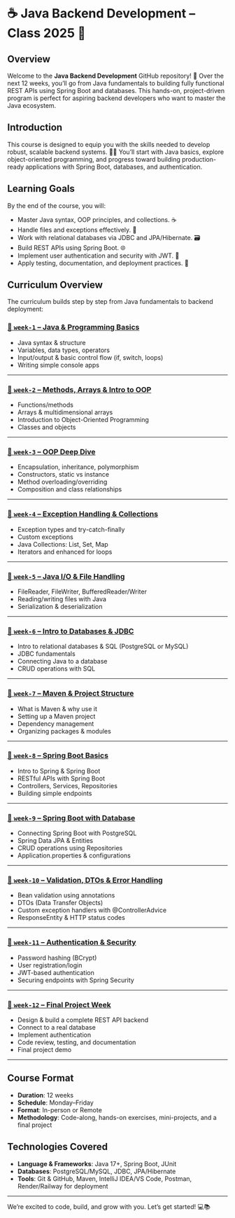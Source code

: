 # ☕ Java Backend Development – Class 2025 🚀

## Overview

Welcome to the **Java Backend Development** GitHub repository! 🌟 Over the next 12 weeks, you’ll go from Java fundamentals
to building fully functional REST APIs using Spring Boot and databases. This hands-on, project-driven program is perfect for
aspiring backend developers who want to master the Java ecosystem.

## Introduction

This course is designed to equip you with the skills needed to develop robust, scalable backend systems. 🧑‍💻
You’ll start with Java basics, explore object-oriented programming, and progress toward building production-ready
applications with Spring Boot, databases, and authentication.

## Learning Goals

By the end of the course, you will:

- Master Java syntax, OOP principles, and collections. ☕
- Handle files and exceptions effectively. 📂
- Work with relational databases via JDBC and JPA/Hibernate. 🗃️
- Build REST APIs using Spring Boot. 🌐
- Implement user authentication and security with JWT. 🔐
- Apply testing, documentation, and deployment practices. 🚀

## Curriculum Overview

The curriculum builds step by step from Java fundamentals to backend deployment:

### [📁 `week-1` – Java & Programming Basics](https://github.com/BF-BackEnd-class-2025/java-week-1)

- Java syntax & structure
- Variables, data types, operators
- Input/output & basic control flow (if, switch, loops)
- Writing simple console apps

---

### [📁 `week-2` – Methods, Arrays & Intro to OOP](https://github.com/BF-BackEnd-class-2025/java-week-2)

- Functions/methods
- Arrays & multidimensional arrays
- Introduction to Object-Oriented Programming
- Classes and objects

---

### [📁 `week-3` – OOP Deep Dive](https://github.com/BF-BackEnd-class-2025/java-week-3)

- Encapsulation, inheritance, polymorphism
- Constructors, static vs instance
- Method overloading/overriding
- Composition and class relationships

---

### [📁 `week-4` – Exception Handling & Collections](https://github.com/BF-BackEnd-class-2025/java-week-4)

- Exception types and try-catch-finally
- Custom exceptions
- Java Collections: List, Set, Map
- Iterators and enhanced for loops

---

### [📁 `week-5` – Java I/O & File Handling](https://github.com/BF-BackEnd-class-2025/java-week-5)

- FileReader, FileWriter, BufferedReader/Writer
- Reading/writing files with Java
- Serialization & deserialization

---

### [📁 `week-6` – Intro to Databases & JDBC](https://github.com/BF-BackEnd-class-2025/java-week-6)

- Intro to relational databases & SQL (PostgreSQL or MySQL)
- JDBC fundamentals
- Connecting Java to a database
- CRUD operations with SQL

---

### [📁 `week-7` – Maven & Project Structure](https://github.com/BF-BackEnd-class-2025/java-week-7)

- What is Maven & why use it
- Setting up a Maven project
- Dependency management
- Organizing packages & modules

---

### [📁 `week-8` – Spring Boot Basics](https://github.com/BF-BackEnd-class-2025/java-week-8)

- Intro to Spring & Spring Boot
- RESTful APIs with Spring Boot
- Controllers, Services, Repositories
- Building simple endpoints

---

### [📁 `week-9` – Spring Boot with Database](https://github.com/BF-BackEnd-class-2025/java-week-9)

- Connecting Spring Boot with PostgreSQL
- Spring Data JPA & Entities
- CRUD operations using Repositories
- Application.properties & configurations

---

### [📁 `week-10` – Validation, DTOs & Error Handling](https://github.com/BF-BackEnd-class-2025/java-week-10)

- Bean validation using annotations
- DTOs (Data Transfer Objects)
- Custom exception handlers with @ControllerAdvice
- ResponseEntity & HTTP status codes

---

### [📁 `week-11` – Authentication & Security](https://github.com/BF-BackEnd-class-2025/java-week-11)

- Password hashing (BCrypt)
- User registration/login
- JWT-based authentication
- Securing endpoints with Spring Security

---

### [📁 `week-12` – Final Project Week](https://github.com/BF-BackEnd-class-2025/java-week-12)

- Design & build a complete REST API backend
- Connect to a real database
- Implement authentication
- Code review, testing, and documentation
- Final project demo

---

## Course Format

- **Duration**: 12 weeks
- **Schedule**: Monday–Friday
- **Format**: In-person or Remote
- **Methodology**: Code-along, hands-on exercises, mini-projects, and a final project

## Technologies Covered

- **Language & Frameworks**: Java 17+, Spring Boot, JUnit
- **Databases**: PostgreSQL/MySQL, JDBC, JPA/Hibernate
- **Tools**: Git & GitHub, Maven, IntelliJ IDEA/VS Code, Postman, Render/Railway for deployment

---

We’re excited to code, build, and grow with you. Let’s get started! 💻📚
